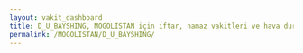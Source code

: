 ```yaml
---
layout: vakit_dashboard
title: D_U_BAYSHING, MOGOLISTAN için iftar, namaz vakitleri ve hava durumu - ilçe/eyalet seç
permalink: /MOGOLISTAN/D_U_BAYSHING/
---
```


<script type="text/javascript">
  var GLOBAL_COUNTRY = 'MOGOLISTAN';
  var GLOBAL_CITY = 'D_U_BAYSHING';
  var GLOBAL_STATE = '';
  var lat = 72;
  var lon = 21;
</script>
